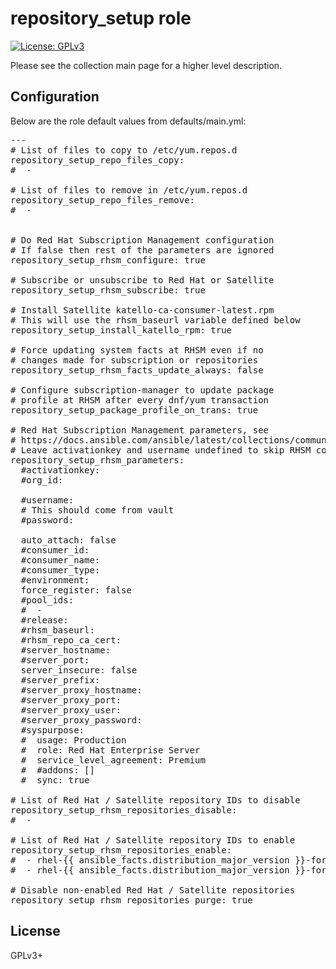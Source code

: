 # repository_setup role

[![License: GPLv3](https://img.shields.io/badge/license-GPLv3-brightgreen.svg)](https://www.gnu.org/licenses/gpl-3.0)

Please see the collection main page for a higher level description.

## Configuration

Below are the role default values from defaults/main.yml:

<pre>
---
# List of files to copy to /etc/yum.repos.d
repository_setup_repo_files_copy:
#  -

# List of files to remove in /etc/yum.repos.d
repository_setup_repo_files_remove:
#  -


# Do Red Hat Subscription Management configuration
# If false then rest of the parameters are ignored
repository_setup_rhsm_configure: true

# Subscribe or unsubscribe to Red Hat or Satellite
repository_setup_rhsm_subscribe: true

# Install Satellite katello-ca-consumer-latest.rpm
# This will use the rhsm_baseurl variable defined below
repository_setup_install_katello_rpm: true

# Force updating system facts at RHSM even if no
# changes made for subscription or repositories
repository_setup_rhsm_facts_update_always: false

# Configure subscription-manager to update package
# profile at RHSM after every dnf/yum transaction
repository_setup_package_profile_on_trans: true

# Red Hat Subscription Management parameters, see
# https://docs.ansible.com/ansible/latest/collections/community/general/redhat_subscription_module.html
# Leave activationkey and username undefined to skip RHSM configuration
repository_setup_rhsm_parameters:
  #activationkey:
  #org_id:

  #username:
  # This should come from vault
  #password:

  auto_attach: false
  #consumer_id:
  #consumer_name:
  #consumer_type:
  #environment:
  force_register: false
  #pool_ids:
  #  -
  #release:
  #rhsm_baseurl:
  #rhsm_repo_ca_cert:
  #server_hostname:
  #server_port:
  server_insecure: false
  #server_prefix:
  #server_proxy_hostname:
  #server_proxy_port:
  #server_proxy_user:
  #server_proxy_password:
  #syspurpose:
  #  usage: Production
  #  role: Red Hat Enterprise Server
  #  service_level_agreement: Premium
  #  #addons: []
  #  sync: true

# List of Red Hat / Satellite repository IDs to disable
repository_setup_rhsm_repositories_disable:
#  -

# List of Red Hat / Satellite repository IDs to enable
repository_setup_rhsm_repositories_enable:
#  - rhel-{{ ansible_facts.distribution_major_version }}-for-x86_64-baseos-rpms
#  - rhel-{{ ansible_facts.distribution_major_version }}-for-x86_64-appstream-rpms

# Disable non-enabled Red Hat / Satellite repositories
repository_setup_rhsm_repositories_purge: true
</pre>

## License

GPLv3+
